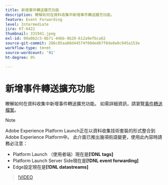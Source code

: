 ```yaml
---
title: 新增事件轉送擴充功能
description: 瞭解如何在資料收集中新增事件轉送擴充功能。
feature: Event Forwarding
level: Intermediate
jira: KT-6422
thumbnail: 331941.jpeg
exl-id: 00a0b2c5-8b71-446b-9b20-612a9efbca62
source-git-commit: 286c85aa88d44574f00ded67f0de8e0c945a153e
workflow-type: tm+mt
source-wordcount: '91'
ht-degree: 0%

---
```


# 新增事件轉送擴充功能

瞭解如何在資料收集中新增事件轉送擴充功能。 如需詳細資訊，請瀏覽[事件轉送檔案](https://experienceleague.adobe.com/docs/experience-platform/tags/event-forwarding/overview.html)。

>[!NOTE]
>
>Adobe Experience Platform Launch正在以資料收集技術套裝的形式整合到Adobe Experience Platform中。 此介面已推出幾項術語變更，使用此內容時請務必注意：
>
> * Platform Launch （使用者端）現在是&#x200B;**[!DNL tags]**
> * Platform Launch Server Side現在是&#x200B;**[!DNL event forwarding]**
> * Edge設定現在是&#x200B;**[!DNL datastreams]**

>[!VIDEO](https://video.tv.adobe.com/v/331941?learn=on&enablevpops)
